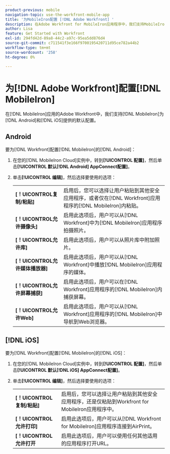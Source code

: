 ```yaml
---
product-previous: mobile
navigation-topic: use-the-workfront-mobile-app
title: '为MobileIron配置 [!DNL Adobe Workfront] '
description: 在Adobe Workfront for MobileIron应用程序中，我们支持MobileIron为Android和iOS提供的默认配置。
author: Lisa
feature: Get Started with Workfront
exl-id: 294fd42d-89a8-44c2-a97c-95ea5dd876d4
source-git-commit: c711541f3e166f9700195420711d95ce782a44b2
workflow-type: tm+mt
source-wordcount: '258'
ht-degree: 0%

---
```


# 为[!DNL Adobe Workfront]配置[!DNL MobileIron]

在[!DNL MobileIron]应用的Adobe Workfront中，我们支持[!DNL MobileIron]为[!DNL Android]和[!DNL iOS]提供的默认配置。

## Android

要为[!DNL Workfront]配置[!DNL MobileIron]的[!DNL Android]：

1. 在您的[!DNL MobileIron Cloud]实例中，转到&#x200B;**[!UICONTROL 配置]**，然后单击&#x200B;**[!UICONTROL 默认[!DNL Android] AppConnect配置]**。

1. 单击&#x200B;**[!UICONTROL 编辑]**，然后选择要使用的选项：

   <table style="table-layout:auto">
    <tr>
        <td><strong>[！UICONTROL复制/粘贴]</strong></td>
        <td>启用后，您可以选择让用户粘贴到其他安全应用程序，或者仅在[!DNL Workfront]应用程序的[!DNL MobileIron]内粘贴。</td>
    </tr>
    <tr>
        <td><strong>[！UICONTROL允许摄像头]</strong></td>
        <td>启用此选项后，用户可以从[!DNL Workfront]中为[!DNL MobileIron]应用程序拍摄照片。</td>
    </tr>
    <tr>
        <td><strong>[！UICONTROL允许库]</strong></td>
        <td>启用此选项后，用户可以从照片库中附加照片。</td>
    </tr>
    <tr>
        <td><strong>[！UICONTROL允许媒体播放器]</strong></td>
        <td>启用此选项后，用户可以从[!DNL Workfront]中播放[!DNL MobileIron]应用程序的媒体。</td>
    </tr>
    <tr>
        <td><strong>[！UICONTROL允许屏幕捕获]</strong></td>
        <td>启用此选项后，用户可以在[!DNL Workfront]应用程序的[!DNL MobileIron]内捕获屏幕。</td>
    </tr>
    <tr>
        <td><strong>[！UICONTROL允许Web]</strong></td>
        <td>启用此选项后，用户可以从[!DNL Workfront]应用程序的[!DNL MobileIron]中导航到Web浏览器。</td>
    </tr>
   </table>

## [!DNL iOS]

要为[!DNL Workfront]配置[!DNL MobileIron]的[!DNL iOS]：

1. 在您的[!DNL MobileIron Cloud]实例中，转到&#x200B;**[!UICONTROL 配置]**，然后单击&#x200B;**[!UICONTROL 默认[!DNL iOS] AppConnect配置]**。

1. 单击&#x200B;**[!UICONTROL 编辑]**，然后选择要使用的选项：

   <table style="table-layout:auto">
    <tr>
        <td><strong>[！UICONTROL复制/粘贴]</strong></td>
        <td>启用后，您可以选择让用户粘贴到其他安全应用程序，还是仅粘贴到Workfront for MobileIron应用程序中。</td>
    </tr>
    <tr>
        <td><strong>[！UICONTROL允许打印]</strong></td>
        <td>启用此选项后，用户可以从[!DNL Workfront for MobileIron]应用程序连接到AirPrint。</td>
    </tr>
    <tr>
        <td><strong>[！UICONTROL允许打开</strong></td>
        <td>启用此选项后，用户可以使用任何其他适用的应用程序打开URL。</td>
    </tr>
   </table>
